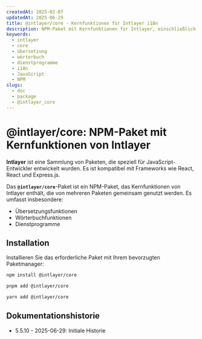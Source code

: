 ```yaml
---
createdAt: 2025-02-07
updatedAt: 2025-06-29
title: @intlayer/core - Kernfunktionen für Intlayer i18n
description: NPM-Paket mit Kernfunktionen für Intlayer, einschließlich Übersetzungsfunktionen, Wörterbuchfunktionen und Dienstprogrammen für die Internationalisierung.
keywords:
  - intlayer
  - core
  - übersetzung
  - wörterbuch
  - dienstprogramme
  - i18n
  - JavaScript
  - NPM
slugs:
  - doc
  - package
  - @intlayer_core
---
```


# @intlayer/core: NPM-Paket mit Kernfunktionen von Intlayer

**Intlayer** ist eine Sammlung von Paketen, die speziell für JavaScript-Entwickler entwickelt wurden. Es ist kompatibel mit Frameworks wie React, React und Express.js.

Das **`@intlayer/core`**-Paket ist ein NPM-Paket, das Kernfunktionen von Intlayer enthält, die von mehreren Paketen gemeinsam genutzt werden. Es umfasst insbesondere:

- Übersetzungsfunktionen
- Wörterbuchfunktionen
- Dienstprogramme

## Installation

Installieren Sie das erforderliche Paket mit Ihrem bevorzugten Paketmanager:

```bash packageManager="npm"
npm install @intlayer/core
```

```bash packageManager="pnpm"
pnpm add @intlayer/core
```

```bash packageManager="yarn"
yarn add @intlayer/core
```

## Dokumentationshistorie

- 5.5.10 - 2025-06-29: Initiale Historie
